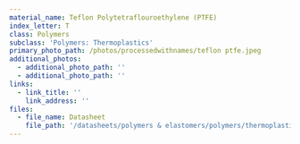 ```yaml
---
material_name: Teflon Polytetraflouroethylene (PTFE)
index_letter: T
class: Polymers
subclass: 'Polymers: Thermoplastics'
primary_photo_path: /photos/processedwithnames/teflon ptfe.jpeg
additional_photos:
  - additional_photo_path: ''
  - additional_photo_path: ''
links:
  - link_title: ''
    link_address: ''
files:
  - file_name: Datasheet
    file_path: '/datasheets/polymers & elastomers/polymers/thermoplastics/polytetrafluoroethylene (teflon, ptee).pdf'
---
```


